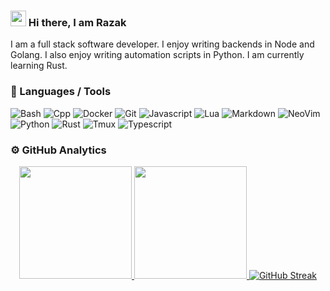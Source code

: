 ### <img src="https://media.giphy.com/media/hvRJCLFzcasrR4ia7z/giphy.gif" width="25px" /> Hi there, I am Razak

<!-- <h1 align='center'>
    <img src='https://raw.githubusercontent.com/MartinHeinz/MartinHeinz/master/wave.gif'
        alt='Waving hand animated gif'
        height='30px'
        width='30px' />
  Hi There, I'm Razak
  <br />
  <img src='https://komarev.com/ghpvc/?username=razak17&color=green&style=for-the-badge'
    alt='Profile Views' />
</h1> -->

I am a full stack software developer. I enjoy writing backends in Node and Golang. I also enjoy
writing automation scripts in Python. I am currently learning Rust.

### 🔧 Languages / Tools

![Bash](https://img.shields.io/badge/-Bash-05122A?style=flat&logo=gnu-bash&logoColor=4EAA25)
![Cpp](https://img.shields.io/badge/-C++-05122A?style=flat&logo=cplusplus&logoColor=00589D)
![Docker](https://img.shields.io/badge/-Docker-05122A?style=flat&logo=docker&logoColor=1993EF)
![Git](https://img.shields.io/badge/-Git-05122A?style=flat&logo=git)
![Javascript](https://shields.io/badge/-Javascript-05122A?style=flat&logo=javascript&logoColor=F4DC1D)
![Lua](https://img.shields.io/badge/-Lua-05122A?style=flat&logo=lua&logoColor=0062cc)
![Markdown](https://img.shields.io/badge/-Markdown-05122A?style=flat&logo=markdown)
![NeoVim](https://img.shields.io/badge/-NeoVim-05122A?style=flat&logo=neovim&logoColor=4b9e4b)
![Python](https://img.shields.io/badge/-Python-05122A?style=flat&logo=python&logoColor=B54009)
![Rust](https://img.shields.io/badge/-Rust-05122A?style=flat&logo=rust&logoColor=B54009)
![Tmux](https://img.shields.io/badge/-Tmux-05122A?style=flat&logo=tmux&logoColor=1B7D1E)
![Typescript](https://img.shields.io/badge/-Typescript-05122A?style=flat&logo=typescript&logoColor=2D79C7)

### ⚙️ GitHub Analytics

<p align="center">
    <a href="https://github.com/razak17">
        <img
            height="180em"
            src="https://github-readme-stats-eight-theta.vercel.app/api?username=razak17&show_icons=true&border_color=30363d&border_radius=1.5&theme=gotham&include_all_commits=true&count_private=true"
        />
        <img
            height="180em"
            src="https://github-readme-stats-eight-theta.vercel.app/api/top-langs/?username=razak17&layout=compact&border_color=30363d&border_radius=1.5&langs_count=8&theme=gotham"
        />
        <img
            src="https://streak-stats.demolab.com?user=razak17&theme=dark"
            alt="GitHub Streak"
        />
    </a>
</p>
